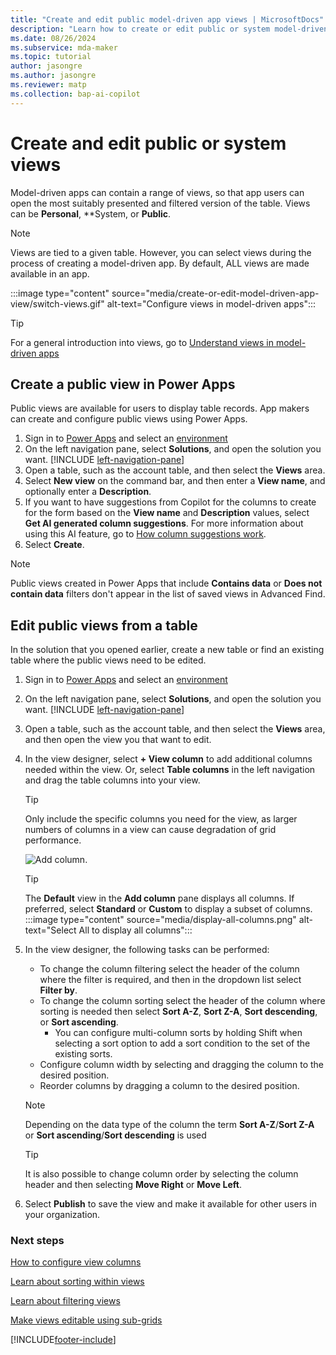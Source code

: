 ```yaml
---
title: "Create and edit public model-driven app views | MicrosoftDocs"
description: "Learn how to create or edit public or system model-driven app views."
ms.date: 08/26/2024
ms.subservice: mda-maker
ms.topic: tutorial
author: jasongre
ms.author: jasongre
ms.reviewer: matp
ms.collection: bap-ai-copilot
---
```

# Create and edit public or system views

Model-driven apps can contain a range of views, so that app users can open the most suitably presented and filtered version of the table.  Views can be **Personal**, **System, or **Public**.

> [!NOTE]
> Views are tied to a given table. However, you can select views during the process of creating a model-driven app. By default, ALL views are made available in an app.

:::image type="content" source="media/create-or-edit-model-driven-app-view/switch-views.gif" alt-text="Configure views in model-driven apps":::

> [!TIP]
> For a general introduction into views, go to [Understand views in model-driven apps](create-edit-views.md)

## Create a public view in Power Apps

Public views are available for users to display table records. App makers can create and configure public views using Power Apps.

1. Sign in to [Power Apps](https://make.powerapps.com/?utm_source=padocs&utm_medium=linkinadoc&utm_campaign=referralsfromdoc) and select an [environment](model-driven-app-glossary.md#environment)
1. On the left navigation pane, select **Solutions**, and open the solution you want. [!INCLUDE [left-navigation-pane](../../includes/left-navigation-pane.md)]
1. Open a table, such as the account table, and then select the **Views** area.
1. Select **New view** on the command bar, and then enter a **View name**, and optionally enter a **Description**.
1. If you want to have suggestions from Copilot for the columns to create for the form based on the **View name** and **Description** values, select **Get AI generated column suggestions**. For more information about using this AI feature, go to [How column suggestions work](create-and-edit-forms.md#how-column-suggestions-work).
1. Select **Create**.

> [!NOTE]
> Public views created in Power Apps that include **Contains data** or **Does not contain data** filters don't appear in the list of saved views in Advanced Find.

## Edit public views from a table

In the solution that you opened earlier, create a new table or find an existing table where the public views need to be edited.

1. Sign in to [Power Apps](https://make.powerapps.com/?utm_source=padocs&utm_medium=linkinadoc&utm_campaign=referralsfromdoc) and select an [environment](model-driven-app-glossary.md#environment)
1. On the left navigation pane, select **Solutions**, and open the solution you want. [!INCLUDE [left-navigation-pane](../../includes/left-navigation-pane.md)]
1. Open a table, such as the account table, and then select the **Views** area, and then open the view you that want to edit.
1. In the view designer, select **+ View column** to add additional columns needed within the view. Or, select **Table columns** in the left navigation and drag the table columns into your view.

    > [!TIP]
    > Only include the specific columns you need for the view, as larger numbers of columns in a view can cause degradation of grid performance.  

   ![Add column.](../data-platform/media/add-column-to-view.png)

   > [!TIP]
   > The **Default** view in the **Add column** pane displays all columns. If preferred, select **Standard** or **Custom** to display a subset of columns.
   > :::image type="content" source="media/display-all-columns.png" alt-text="Select All to display all columns":::
1. In the view designer, the following tasks can be performed:

   - To change the column filtering select the header of the column where the filter is required, and then in the dropdown list select **Filter by**.
   - To change the column sorting select the header of the column where sorting is needed then select **Sort A-Z**, **Sort Z-A**, **Sort descending**, or **Sort ascending**.
       - You can configure multi-column sorts by holding Shift when selecting a sort option to add a sort condition to the set of the existing sorts.  
   - Configure column width by selecting and dragging the column to the desired position.
   - Reorder columns by dragging a column to the desired position.
   > [!NOTE]
   > Depending on the data type of the column the term **Sort A-Z**/**Sort Z-A** or **Sort ascending**/**Sort descending** is used

   > [!TIP]
   > It is also possible to change column order by selecting the column header and then selecting **Move Right** or **Move Left**.
1. Select **Publish** to save the view and make it available for other users in your organization.

### Next steps

[How to configure view columns](choose-and-configure-columns.md)

[Learn about sorting within views](configure-sorting.md)

[Learn about filtering views](create-edit-view-filters.md)

[Make views editable using sub-grids](make-grids-lists-editable-custom-control.md)

[!INCLUDE[footer-include](../../includes/footer-banner.md)]
